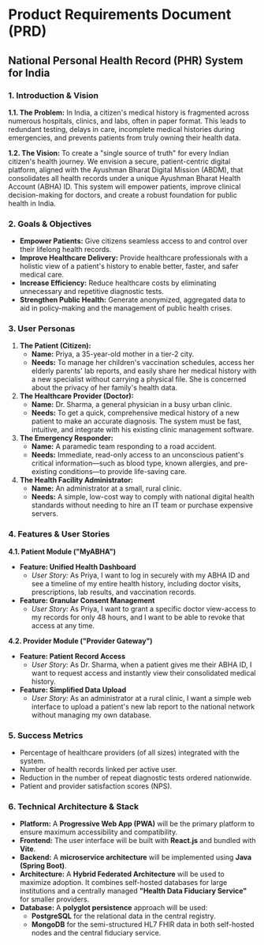 # Product Requirements Document (PRD)

## National Personal Health Record (PHR) System for India

### 1. Introduction & Vision

**1.1. The Problem:** In India, a citizen's medical history is fragmented across numerous hospitals, clinics, and labs, often in paper format. This leads to redundant testing, delays in care, incomplete medical histories during emergencies, and prevents patients from truly owning their health data.

**1.2. The Vision:** To create a "single source of truth" for every Indian citizen's health journey. We envision a secure, patient-centric digital platform, aligned with the Ayushman Bharat Digital Mission (ABDM), that consolidates all health records under a unique Ayushman Bharat Health Account (ABHA) ID. This system will empower patients, improve clinical decision-making for doctors, and create a robust foundation for public health in India.

### 2. Goals & Objectives

- **Empower Patients:** Give citizens seamless access to and control over their lifelong health records.
- **Improve Healthcare Delivery:** Provide healthcare professionals with a holistic view of a patient's history to enable better, faster, and safer medical care.
- **Increase Efficiency:** Reduce healthcare costs by eliminating unnecessary and repetitive diagnostic tests.
- **Strengthen Public Health:** Generate anonymized, aggregated data to aid in policy-making and the management of public health crises.

### 3. User Personas

1. **The Patient (Citizen):**
    - **Name:** Priya, a 35-year-old mother in a tier-2 city.
    - **Needs:** To manage her children's vaccination schedules, access her elderly parents' lab reports, and easily share her medical history with a new specialist without carrying a physical file. She is concerned about the privacy of her family's health data.
2. **The Healthcare Provider (Doctor):**
    - **Name:** Dr. Sharma, a general physician in a busy urban clinic.
    - **Needs:** To get a quick, comprehensive medical history of a new patient to make an accurate diagnosis. The system must be fast, intuitive, and integrate with his existing clinic management software.
3. **The Emergency Responder:**
    - **Name:** A paramedic team responding to a road accident.
    - **Needs:** Immediate, read-only access to an unconscious patient's critical information—such as blood type, known allergies, and pre-existing conditions—to provide life-saving care.
4. **The Health Facility Administrator:**
    - **Name:** An administrator at a small, rural clinic.
    - **Needs:** A simple, low-cost way to comply with national digital health standards without needing to hire an IT team or purchase expensive servers.

### 4. Features & User Stories

**4.1. Patient Module ("MyABHA")**

- **Feature: Unified Health Dashboard**
    - *User Story:* As Priya, I want to log in securely with my ABHA ID and see a timeline of my entire health history, including doctor visits, prescriptions, lab results, and vaccination records.
- **Feature: Granular Consent Management**
    - *User Story:* As Priya, I want to grant a specific doctor view-access to my records for only 48 hours, and I want to be able to revoke that access at any time.

**4.2. Provider Module ("Provider Gateway")**

- **Feature: Patient Record Access**
    - *User Story:* As Dr. Sharma, when a patient gives me their ABHA ID, I want to request access and instantly view their consolidated medical history.
- **Feature: Simplified Data Upload**
    - *User Story:* As an administrator at a rural clinic, I want a simple web interface to upload a patient's new lab report to the national network without managing my own database.

### 5. Success Metrics

- Percentage of healthcare providers (of all sizes) integrated with the system.
- Number of health records linked per active user.
- Reduction in the number of repeat diagnostic tests ordered nationwide.
- Patient and provider satisfaction scores (NPS).

### 6. Technical Architecture & Stack

- **Platform:** A **Progressive Web App (PWA)** will be the primary platform to ensure maximum accessibility and compatibility.
- **Frontend:** The user interface will be built with **React.js** and bundled with **Vite**.
- **Backend:** A **microservice architecture** will be implemented using **Java (Spring Boot)**.
- **Architecture:** A **Hybrid Federated Architecture** will be used to maximize adoption. It combines self-hosted databases for large institutions and a centrally managed **"Health Data Fiduciary Service"** for smaller providers.
- **Database:** A **polyglot persistence** approach will be used:
    - **PostgreSQL** for the relational data in the central registry.
    - **MongoDB** for the semi-structured HL7 FHIR data in both self-hosted nodes and the central fiduciary service.


